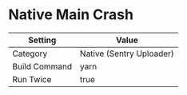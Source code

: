 # Native Main Crash

| Setting | Value |
| --- | --- |
| Category | Native (Sentry Uploader) |
| Build Command | yarn |
| Run Twice | true |
